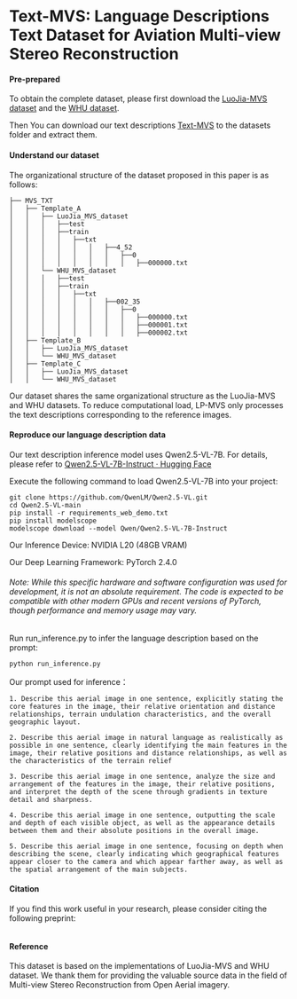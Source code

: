 # Text-MVS: Language Descriptions Text Dataset for Aviation Multi-view Stereo Reconstruction

#### Pre-prepared



To obtain the complete dataset, please first download the [LuoJia-MVS dataset](https://irsip.whu.edu.cn/resv2/resources_v2.php) and the [WHU dataset](https://gpcv.whu.edu.cn/data/WHU_MVS_Stereo_dataset.html).



Then You can download our text descriptions [Text-MVS](https://pan.baidu.com/) to the datasets folder and extract them.



#### Understand our dataset

The organizational structure of the dataset proposed in this paper is as follows:

```
├── MVS_TXT
│   ├── Template_A
│   │   ├── LuoJia_MVS_dataset
│   │   │   ├──test
│   │   │   ├──train
│   │   │   │   ├──txt
│   │   │   │   │   │   ├──4_52
│   │   │   │   │   │   │   ├──0
│   │   │   │   │   │   │   │   ├──000000.txt
│   │   └── WHU_MVS_dataset
│   │   │   ├──test
│   │   │   ├──train
│   │   │   │   ├──txt
│   │   │   │   │   │   ├──002_35
│   │   │   │   │   │   │   ├──0
│   │   │   │   │   │   │   │   ├──000000.txt
│   │   │   │   │   │   │   │   ├──000001.txt
│   │   │   │   │   │   │   │   ├──000002.txt
│   ├── Template_B
│   │   ├── LuoJia_MVS_dataset
│   │   └── WHU_MVS_dataset
│   ├── Template_C
│   │   ├── LuoJia_MVS_dataset
│   │   └── WHU_MVS_dataset
```

Our dataset shares the same organizational structure as the LuoJia-MVS and WHU datasets. To reduce computational load, LP-MVS only processes the text descriptions corresponding to the reference images.

#### Reproduce our language description data

Our text description inference model uses Qwen2.5-VL-7B. For details, please refer to [Qwen2.5-VL-7B-Instruct · Hugging Face](https://github.com/QwenLM/Qwen3-VL)

Execute the following command to load Qwen2.5-VL-7B into your project:

```
git clone https://github.com/QwenLM/Qwen2.5-VL.git
cd Qwen2.5-VL-main
pip install -r requirements_web_demo.txt
pip install modelscope
modelscope download --model Qwen/Qwen2.5-VL-7B-Instruct
```

Our Inference Device: NVIDIA L20 (48GB VRAM) 

Our Deep Learning Framework: PyTorch 2.4.0

###### Note: While this specific hardware and software configuration was used for development, it is not an absolute requirement. The code is expected to be compatible with other modern GPUs and recent versions of PyTorch, though performance and memory usage may vary.

Run run_inference.py to infer the language description based on the prompt:

```python
python run_inference.py
```

Our prompt used for inference：

```
1. Describe this aerial image in one sentence, explicitly stating the core features in the image, their relative orientation and distance relationships, terrain undulation characteristics, and the overall geographic layout.

2. Describe this aerial image in natural language as realistically as possible in one sentence, clearly identifying the main features in the image, their relative positions and distance relationships, as well as the characteristics of the terrain relief

3. Describe this aerial image in one sentence, analyze the size and arrangement of the features in the image, their relative positions, and interpret the depth of the scene through gradients in texture detail and sharpness.

4. Describe this aerial image in one sentence, outputting the scale and depth of each visible object, as well as the appearance details between them and their absolute positions in the overall image.

5. Describe this aerial image in one sentence, focusing on depth when describing the scene, clearly indicating which geographical features appear closer to the camera and which appear farther away, as well as the spatial arrangement of the main subjects.
```

#### Citation

If you find this work useful in your research, please consider citing the following preprint:

```

```

#### Reference

This dataset is based on the implementations of LuoJia-MVS and WHU dataset. We thank them for providing the valuable source data in the field of Multi-view Stereo Reconstruction from Open Aerial imagery.


